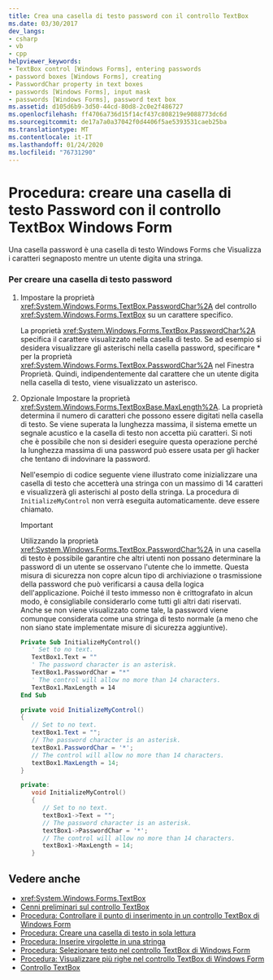 ```yaml
---
title: Crea una casella di testo password con il controllo TextBox
ms.date: 03/30/2017
dev_langs:
- csharp
- vb
- cpp
helpviewer_keywords:
- TextBox control [Windows Forms], entering passwords
- password boxes [Windows Forms], creating
- PasswordChar property in text boxes
- passwords [Windows Forms], input mask
- passwords [Windows Forms], password text box
ms.assetid: d105d6b9-3d50-44cd-80d8-2c0e2f486727
ms.openlocfilehash: ff4706a736d15f14cf437c808219e9088773dc6d
ms.sourcegitcommit: de17a7a0a37042f0d4406f5ae5393531caeb25ba
ms.translationtype: MT
ms.contentlocale: it-IT
ms.lasthandoff: 01/24/2020
ms.locfileid: "76731290"
---
```

# <a name="how-to-create-a-password-text-box-with-the-windows-forms-textbox-control"></a>Procedura: creare una casella di testo Password con il controllo TextBox Windows Form

Una casella password è una casella di testo Windows Forms che Visualizza i caratteri segnaposto mentre un utente digita una stringa.

### <a name="to-create-a-password-text-box"></a>Per creare una casella di testo password

1. Impostare la proprietà <xref:System.Windows.Forms.TextBox.PasswordChar%2A> del controllo <xref:System.Windows.Forms.TextBox> su un carattere specifico.

    La proprietà <xref:System.Windows.Forms.TextBox.PasswordChar%2A> specifica il carattere visualizzato nella casella di testo. Se ad esempio si desidera visualizzare gli asterischi nella casella password, specificare * per la proprietà <xref:System.Windows.Forms.TextBox.PasswordChar%2A> nel Finestra Proprietà. Quindi, indipendentemente dal carattere che un utente digita nella casella di testo, viene visualizzato un asterisco.

2. Opzionale Impostare la proprietà <xref:System.Windows.Forms.TextBoxBase.MaxLength%2A>. La proprietà determina il numero di caratteri che possono essere digitati nella casella di testo. Se viene superata la lunghezza massima, il sistema emette un segnale acustico e la casella di testo non accetta più caratteri. Si noti che è possibile che non si desideri eseguire questa operazione perché la lunghezza massima di una password può essere usata per gli hacker che tentano di indovinare la password.

    Nell'esempio di codice seguente viene illustrato come inizializzare una casella di testo che accetterà una stringa con un massimo di 14 caratteri e visualizzerà gli asterischi al posto della stringa. La procedura di `InitializeMyControl` non verrà eseguita automaticamente. deve essere chiamato.

    > [!IMPORTANT]
    > Utilizzando la proprietà <xref:System.Windows.Forms.TextBox.PasswordChar%2A> in una casella di testo è possibile garantire che altri utenti non possano determinare la password di un utente se osservano l'utente che lo immette. Questa misura di sicurezza non copre alcun tipo di archiviazione o trasmissione della password che può verificarsi a causa della logica dell'applicazione. Poiché il testo immesso non è crittografato in alcun modo, è consigliabile considerarlo come tutti gli altri dati riservati. Anche se non viene visualizzato come tale, la password viene comunque considerata come una stringa di testo normale (a meno che non siano state implementate misure di sicurezza aggiuntive).

    ```vb
    Private Sub InitializeMyControl()
       ' Set to no text.
       TextBox1.Text = ""
       ' The password character is an asterisk.
       TextBox1.PasswordChar = "*"
       ' The control will allow no more than 14 characters.
       TextBox1.MaxLength = 14
    End Sub
    ```

    ```csharp
    private void InitializeMyControl()
    {
       // Set to no text.
       textBox1.Text = "";
       // The password character is an asterisk.
       textBox1.PasswordChar = '*';
       // The control will allow no more than 14 characters.
       textBox1.MaxLength = 14;
    }
    ```

    ```cpp
    private:
       void InitializeMyControl()
       {
          // Set to no text.
          textBox1->Text = "";
          // The password character is an asterisk.
          textBox1->PasswordChar = '*';
          // The control will allow no more than 14 characters.
          textBox1->MaxLength = 14;
       }
    ```

## <a name="see-also"></a>Vedere anche

- <xref:System.Windows.Forms.TextBox>
- [Cenni preliminari sul controllo TextBox](textbox-control-overview-windows-forms.md)
- [Procedura: Controllare il punto di inserimento in un controllo TextBox di Windows Form](how-to-control-the-insertion-point-in-a-windows-forms-textbox-control.md)
- [Procedura: Creare una casella di testo in sola lettura](how-to-create-a-read-only-text-box-windows-forms.md)
- [Procedura: Inserire virgolette in una stringa](how-to-put-quotation-marks-in-a-string-windows-forms.md)
- [Procedura: Selezionare testo nel controllo TextBox di Windows Form](how-to-select-text-in-the-windows-forms-textbox-control.md)
- [Procedura: Visualizzare più righe nel controllo TextBox di Windows Form](how-to-view-multiple-lines-in-the-windows-forms-textbox-control.md)
- [Controllo TextBox](textbox-control-windows-forms.md)
